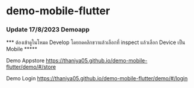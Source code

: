 # demo-mobile-flutter

<h3>Update 17/8/2023 Demoapp</h3>

*** ต้องเข้าดูในโหมด Develop โดยกดคลิกขวาแล้วเลือกที่ inspect แล้วเลือก Device เป็น Mobile *****

Demo Appstore <a>https://thaniya05.github.io/demo-mobile-flutter/demo/#/store</a>

Demo Login <a>https://thaniya05.github.io/demo-mobile-flutter/demo/#/login</a>

